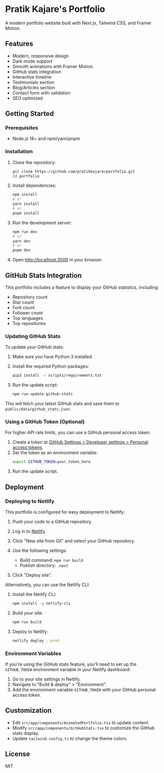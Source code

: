 # Pratik Kajare's Portfolio

A modern portfolio website built with Next.js, Tailwind CSS, and Framer Motion.

## Features

- Modern, responsive design
- Dark mode support
- Smooth animations with Framer Motion
- GitHub stats integration
- Interactive timeline
- Testimonials section
- Blog/Articles section
- Contact form with validation
- SEO optimized

## Getting Started

### Prerequisites

- Node.js 18+ and npm/yarn/pnpm

### Installation

1. Clone the repository:
   ```bash
   git clone https://github.com/pratikkajare/portfolio.git
   cd portfolio
   ```

2. Install dependencies:
   ```bash
   npm install
   # or
   yarn install
   # or
   pnpm install
   ```

3. Run the development server:
   ```bash
   npm run dev
   # or
   yarn dev
   # or
   pnpm dev
   ```

4. Open [http://localhost:3000](http://localhost:3000) in your browser.

## GitHub Stats Integration

This portfolio includes a feature to display your GitHub statistics, including:
- Repository count
- Star count
- Fork count
- Follower count
- Top languages
- Top repositories

### Updating GitHub Stats

To update your GitHub stats:

1. Make sure you have Python 3 installed.

2. Install the required Python packages:
   ```bash
   pip3 install -r scripts/requirements.txt
   ```

3. Run the update script:
   ```bash
   npm run update-github-stats
   ```

This will fetch your latest GitHub stats and save them to `public/data/github_stats.json`.

### Using a GitHub Token (Optional)

For higher API rate limits, you can use a GitHub personal access token:

1. Create a token at [GitHub Settings > Developer settings > Personal access tokens](https://github.com/settings/tokens).
2. Set the token as an environment variable:
   ```bash
   export GITHUB_TOKEN=your_token_here
   ```
3. Run the update script.

## Deployment

### Deploying to Netlify

This portfolio is configured for easy deployment to Netlify:

1. Push your code to a GitHub repository.

2. Log in to [Netlify](https://www.netlify.com/).

3. Click "New site from Git" and select your GitHub repository.

4. Use the following settings:
   - Build command: `npm run build`
   - Publish directory: `.next`

5. Click "Deploy site".

Alternatively, you can use the Netlify CLI:

1. Install the Netlify CLI:
   ```bash
   npm install -g netlify-cli
   ```

2. Build your site:
   ```bash
   npm run build
   ```

3. Deploy to Netlify:
   ```bash
   netlify deploy --prod
   ```

### Environment Variables

If you're using the GitHub stats feature, you'll need to set up the `GITHUB_TOKEN` environment variable in your Netlify dashboard:

1. Go to your site settings in Netlify.
2. Navigate to "Build & deploy" > "Environment".
3. Add the environment variable `GITHUB_TOKEN` with your GitHub personal access token.

## Customization

- Edit `src/app/components/AnimatedPortfolio.tsx` to update content.
- Modify `src/app/components/GitHubStats.tsx` to customize the GitHub stats display.
- Update `tailwind.config.ts` to change the theme colors.

## License

MIT
